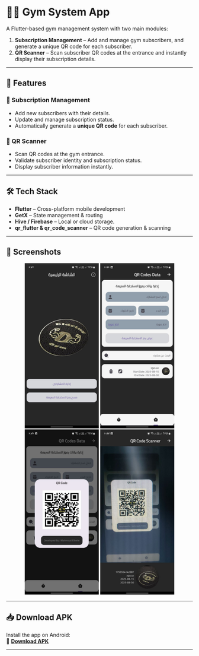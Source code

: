 # 🏋️‍♂️ Gym System App

A Flutter-based gym management system with two main modules:
1. **Subscription Management** – Add and manage gym subscribers, and generate a unique QR code for each subscriber.
2. **QR Scanner** – Scan subscriber QR codes at the entrance and instantly display their subscription details.

---

## 📱 Features

### 🔹 Subscription Management
- Add new subscribers with their details.
- Update and manage subscription status.
- Automatically generate a **unique QR code** for each subscriber.

### 🔹 QR Scanner
- Scan QR codes at the gym entrance.
- Validate subscriber identity and subscription status.
- Display subscriber information instantly.

---

## 🛠️ Tech Stack
- **Flutter** – Cross-platform mobile development
- **GetX** – State management & routing
- **Hive / Firebase** – Local or cloud storage.
- **qr_flutter & qr_code_scanner** – QR code generation & scanning

---
## 📱 Screenshots  

<div align="center">
  <img src="assets/screenshots/1.jpg" width="200" alt="Welcome Screen">
  <img src="assets/screenshots/2.jpg" width="200" alt="Manage Screen">
<!--   <img src="assets/screenshots/3.jpg" width="200" alt="Login Screen"> -->
  <img src="assets/screenshots/3.jpg" width="200" alt="Qr Code">
  <img src="assets/screenshots/4.jpg" width="200" alt="Scan Qr Screen">
<!--   <img src="assets/screenshots/5.jpg" width="200" alt="Settings Screens"> -->
  
</div>


---

## 📥 Download APK

Install the app on Android:  
📱 **[Download APK](https://drive.google.com/file/d/1gY2PeXmZEtp3LDe4mjpfy9FfHBroY0Po/view?usp=drive_link)**

---
